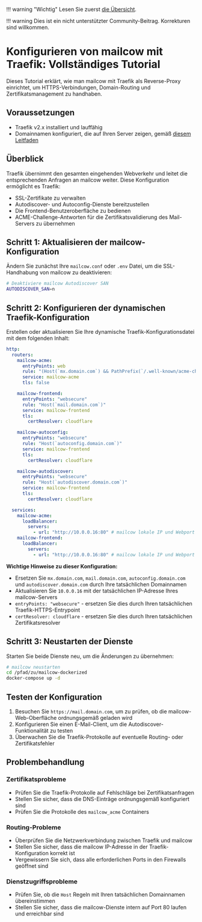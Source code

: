!!! warning "Wichtig"
    Lesen Sie zuerst [die Übersicht](r_p.md).

!!! warning
    Dies ist ein nicht unterstützter Community-Beitrag. Korrekturen sind willkommen.

# Konfigurieren von mailcow mit Traefik: Vollständiges Tutorial

Dieses Tutorial erklärt, wie man mailcow mit Traefik als Reverse-Proxy einrichtet, um HTTPS-Verbindungen, Domain-Routing und Zertifikatsmanagement zu handhaben.

## Voraussetzungen

- Traefik v2.x installiert und lauffähig
- Domainnamen konfiguriert, die auf Ihren Server zeigen, gemäß [diesem Leitfaden](https://docs.mailcow.email/getstarted/prerequisite-dns/)

## Überblick

Traefik übernimmt den gesamten eingehenden Webverkehr und leitet die entsprechenden Anfragen an mailcow weiter. Diese Konfiguration ermöglicht es Traefik:

- SSL-Zertifikate zu verwalten
- Autodiscover- und Autoconfig-Dienste bereitzustellen
- Die Frontend-Benutzeroberfläche zu bedienen
- ACME-Challenge-Antworten für die Zertifikatsvalidierung des Mail-Servers zu übernehmen

## Schritt 1: Aktualisieren der mailcow-Konfiguration

Ändern Sie zunächst Ihre `mailcow.conf` oder `.env` Datei, um die SSL-Handhabung von mailcow zu deaktivieren:

```bash
# Deaktiviere mailcow Autodiscover SAN
AUTODISCOVER_SAN=n
```

## Schritt 2: Konfigurieren der dynamischen Traefik-Konfiguration

Erstellen oder aktualisieren Sie Ihre dynamische Traefik-Konfigurationsdatei mit dem folgenden Inhalt:

```yaml
http:
  routers:
    mailcow-acme:
      entryPoints: web
      rule: "(Host(`mx.domain.com`) && PathPrefix(`/.well-known/acme-challenge/`))" # Der Host sollte gleich Ihrem MAILCOW_HOSTNAME sein
      service: mailcow-acme
      tls: false

    mailcow-frontend:
      entryPoints: "websecure"
      rule: "Host(`mail.domain.com`)"
      service: mailcow-frontend
      tls:
        certResolver: cloudflare

    mailcow-autoconfig:
      entryPoints: "websecure"
      rule: "Host(`autoconfig.domain.com`)" 
      service: mailcow-frontend
      tls:
        certResolver: cloudflare

    mailcow-autodiscover:
      entryPoints: "websecure"
      rule: "Host(`autodiscover.domain.com`)"
      service: mailcow-frontend
      tls:
        certResolver: cloudflare

  services:
    mailcow-acme:
      loadBalancer:
        servers:
          - url: "http://10.0.0.16:80" # mailcow lokale IP und Webport
    mailcow-frontend:
      loadBalancer:
        servers:
          - url: "http://10.0.0.16:80" # mailcow lokale IP und Webport
```

**Wichtige Hinweise zu dieser Konfiguration:**

- Ersetzen Sie `mx.domain.com`, `mail.domain.com`, `autoconfig.domain.com` und `autodiscover.domain.com` durch Ihre tatsächlichen Domainnamen
- Aktualisieren Sie `10.0.0.16` mit der tatsächlichen IP-Adresse Ihres mailcow-Servers
- `entryPoints: "websecure"` - ersetzen Sie dies durch Ihren tatsächlichen Traefik-HTTPS-Entrypoint
- `certResolver: cloudflare` - ersetzen Sie dies durch Ihren tatsächlichen Zertifikatsresolver


## Schritt 3: Neustarten der Dienste

Starten Sie beide Dienste neu, um die Änderungen zu übernehmen:

```bash
# mailcow neustarten
cd /pfad/zu/mailcow-dockerized
docker-compose up -d
```

## Testen der Konfiguration

1. Besuchen Sie `https://mail.domain.com`, um zu prüfen, ob die mailcow-Web-Oberfläche ordnungsgemäß geladen wird
2. Konfigurieren Sie einen E-Mail-Client, um die Autodiscover-Funktionalität zu testen
3. Überwachen Sie die Traefik-Protokolle auf eventuelle Routing- oder Zertifikatsfehler

## Problembehandlung

### Zertifikatsprobleme
- Prüfen Sie die Traefik-Protokolle auf Fehlschläge bei Zertifikatsanfragen
- Stellen Sie sicher, dass die DNS-Einträge ordnungsgemäß konfiguriert sind
- Prüfen Sie die Protokolle des `mailcow_acme` Containers

### Routing-Probleme
- Überprüfen Sie die Netzwerkverbindung zwischen Traefik und mailcow
- Stellen Sie sicher, dass die mailcow IP-Adresse in der Traefik-Konfiguration korrekt ist
- Vergewissern Sie sich, dass alle erforderlichen Ports in den Firewalls geöffnet sind

### Dienstzugriffsprobleme
- Prüfen Sie, ob die `Host` Regeln mit Ihren tatsächlichen Domainnamen übereinstimmen
- Stellen Sie sicher, dass die mailcow-Dienste intern auf Port 80 laufen und erreichbar sind

